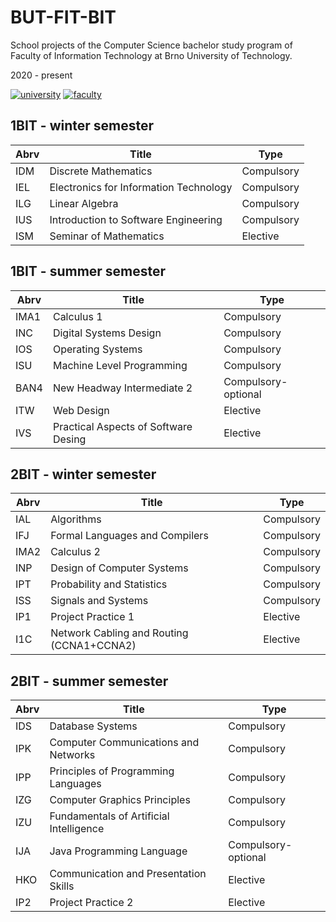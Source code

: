 # BUT-FIT-BIT
School projects of the Computer Science bachelor study program of Faculty of Information Technology at Brno University of Technology.

2020 - present

[![university](https://img.shields.io/badge/university-Brno%20University%20of%20Technology-red.svg)](https://www.vutbr.cz/en/)
[![faculty](https://img.shields.io/badge/faculty-Faculty%20of%20Information%20Technology-blue.svg)](http://www.fit.vutbr.cz/.en)

## 1BIT - winter semester

Abrv | Title                                  | Type       |
---- | -------------------------------------- | ---------- |
IDM  | Discrete Mathematics                   | Compulsory |
IEL  | Electronics for Information Technology | Compulsory |
ILG  | Linear Algebra                         | Compulsory |
IUS  | Introduction to Software Engineering   | Compulsory |
ISM  | Seminar of Mathematics                 | Elective   |

## 1BIT - summer semester

Abrv | Title                                | Type                |
---  | ------------------------------------ | ------------------- |
IMA1 | Calculus 1                           | Compulsory          |
INC  | Digital Systems Design               | Compulsory          |
IOS  | Operating Systems                    | Compulsory          |
ISU  | Machine Level Programming            | Compulsory          |
BAN4 | New Headway Intermediate 2           | Compulsory-optional |
ITW  | Web Design                           | Elective            |
IVS  | Practical Aspects of Software Desing | Elective            |

## 2BIT - winter semester

Abrv | Title                                     | Type       |
---  | ----------------------------------------- | ---------- |
IAL  | Algorithms                                | Compulsory |
IFJ  | Formal Languages and Compilers            | Compulsory |
IMA2 | Calculus 2                                | Compulsory |
INP  | Design of Computer Systems                | Compulsory |
IPT  | Probability and Statistics                | Compulsory |
ISS  | Signals and Systems                       | Compulsory |
IP1  | Project Practice 1                        | Elective   |
I1C  | Network Cabling and Routing (CCNA1+CCNA2) | Elective   |

## 2BIT - summer semester

Abrv | Title                                   | Type                |
---  | --------------------------------------- | ------------------- |
IDS  | Database Systems                        | Compulsory          |
IPK  | Computer Communications and Networks    | Compulsory          |
IPP  | Principles of Programming Languages     | Compulsory          |
IZG  | Computer Graphics Principles            | Compulsory          |
IZU  | Fundamentals of Artificial Intelligence | Compulsory          |
IJA  | Java Programming Language               | Compulsory-optional |
HKO  | Communication and Presentation Skills   | Elective            |
IP2  | Project Practice 2                      | Elective            |

